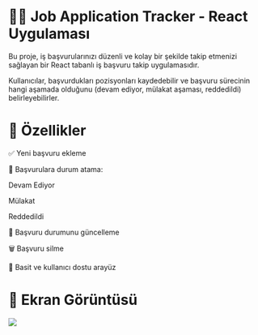 # 🧑‍💼 Job Application Tracker - React Uygulaması

Bu proje, iş başvurularınızı düzenli ve kolay bir şekilde takip etmenizi sağlayan bir React tabanlı iş başvuru takip uygulamasıdır.

Kullanıcılar, başvurdukları pozisyonları kaydedebilir ve başvuru sürecinin hangi aşamada olduğunu (devam ediyor, mülakat aşaması, reddedildi) belirleyebilirler.

# 🚀 Özellikler

✅ Yeni başvuru ekleme

📝 Başvurulara durum atama:

Devam Ediyor

Mülakat

Reddedildi

🔄 Başvuru durumunu güncelleme

🗑️ Başvuru silme

🎯 Basit ve kullanıcı dostu arayüz

# 📸 Ekran Görüntüsü

![](public/kayıt.gif)
